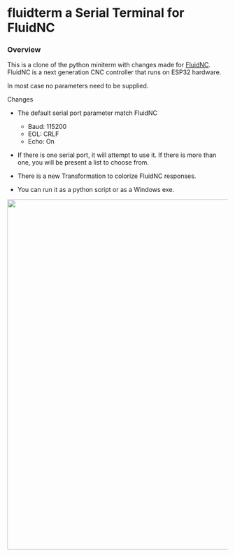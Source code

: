 # fluidterm a Serial Terminal for FluidNC

### Overview

This is a clone of the python miniterm with changes made for [FluidNC](https://github.com/bdring/FluidNC). FluidNC is a next generation CNC controller that runs on ESP32 hardware.

In most case no parameters need to be supplied.

Changes

- The default serial port parameter match FluidNC

  - Baud: 115200
  - EOL: CRLF
  - Echo: On

- If there is one serial port, it will attempt to use it. If there is more than one, you will be present a list to choose from.

- There is a new Transformation to colorize FluidNC responses.

- You can run it as a python script or as a Windows exe.


<img src="https://github.com/bdring/fluidterm/blob/main/images/screenshot_01.png" width="800" >
